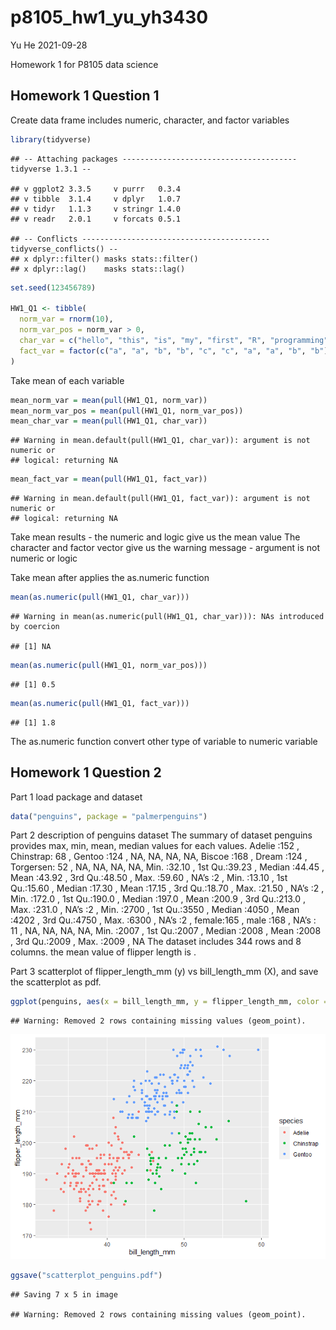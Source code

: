 p8105\_hw1\_yu\_yh3430
================
Yu He
2021-09-28

Homework 1 for P8105 data science

## Homework 1 Question 1

Create data frame includes numeric, character, and factor variables

``` r
library(tidyverse)
```

    ## -- Attaching packages --------------------------------------- tidyverse 1.3.1 --

    ## v ggplot2 3.3.5     v purrr   0.3.4
    ## v tibble  3.1.4     v dplyr   1.0.7
    ## v tidyr   1.1.3     v stringr 1.4.0
    ## v readr   2.0.1     v forcats 0.5.1

    ## -- Conflicts ------------------------------------------ tidyverse_conflicts() --
    ## x dplyr::filter() masks stats::filter()
    ## x dplyr::lag()    masks stats::lag()

``` r
set.seed(123456789)

HW1_Q1 <- tibble(
  norm_var = rnorm(10),
  norm_var_pos = norm_var > 0,
  char_var = c("hello", "this", "is", "my", "first", "R", "programming", "class", "excellent", "experience"),
  fact_var = factor(c("a", "a", "b", "b", "c", "c", "a", "a", "b", "b"))
)
```

Take mean of each variable

``` r
mean_norm_var = mean(pull(HW1_Q1, norm_var))
mean_norm_var_pos = mean(pull(HW1_Q1, norm_var_pos))
mean_char_var = mean(pull(HW1_Q1, char_var))
```

    ## Warning in mean.default(pull(HW1_Q1, char_var)): argument is not numeric or
    ## logical: returning NA

``` r
mean_fact_var = mean(pull(HW1_Q1, fact_var))
```

    ## Warning in mean.default(pull(HW1_Q1, fact_var)): argument is not numeric or
    ## logical: returning NA

Take mean results - the numeric and logic give us the mean value The
character and factor vector give us the warning message - argument is
not numeric or logic

Take mean after applies the as.numeric function

``` r
mean(as.numeric(pull(HW1_Q1, char_var)))
```

    ## Warning in mean(as.numeric(pull(HW1_Q1, char_var))): NAs introduced by coercion

    ## [1] NA

``` r
mean(as.numeric(pull(HW1_Q1, norm_var_pos)))
```

    ## [1] 0.5

``` r
mean(as.numeric(pull(HW1_Q1, fact_var)))
```

    ## [1] 1.8

The as.numeric function convert other type of variable to numeric
variable

## Homework 1 Question 2

Part 1 load package and dataset

``` r
data("penguins", package = "palmerpenguins")
```

Part 2 description of penguins dataset The summary of dataset penguins
provides max, min, mean, median values for each values. Adelie :152 ,
Chinstrap: 68 , Gentoo :124 , NA, NA, NA, NA, Biscoe :168 , Dream :124 ,
Torgersen: 52 , NA, NA, NA, NA, Min. :32.10 , 1st Qu.:39.23 , Median
:44.45 , Mean :43.92 , 3rd Qu.:48.50 , Max. :59.60 , NA’s :2 , Min.
:13.10 , 1st Qu.:15.60 , Median :17.30 , Mean :17.15 , 3rd Qu.:18.70 ,
Max. :21.50 , NA’s :2 , Min. :172.0 , 1st Qu.:190.0 , Median :197.0 ,
Mean :200.9 , 3rd Qu.:213.0 , Max. :231.0 , NA’s :2 , Min. :2700 , 1st
Qu.:3550 , Median :4050 , Mean :4202 , 3rd Qu.:4750 , Max. :6300 , NA’s
:2 , female:165 , male :168 , NA’s : 11 , NA, NA, NA, NA, Min. :2007 ,
1st Qu.:2007 , Median :2008 , Mean :2008 , 3rd Qu.:2009 , Max. :2009 ,
NA The dataset includes 344 rows and 8 columns. the mean value of
flipper length is .

Part 3 scatterplot of flipper\_length\_mm (y) vs bill\_length\_mm (X),
and save the scatterplot as pdf.

``` r
ggplot(penguins, aes(x = bill_length_mm, y = flipper_length_mm, color = species)) + geom_point()
```

    ## Warning: Removed 2 rows containing missing values (geom_point).

![](p8105_hw1_yu_yh3430_files/figure-gfm/unnamed-chunk-5-1.png)<!-- -->

``` r
ggsave("scatterplot_penguins.pdf")
```

    ## Saving 7 x 5 in image

    ## Warning: Removed 2 rows containing missing values (geom_point).
